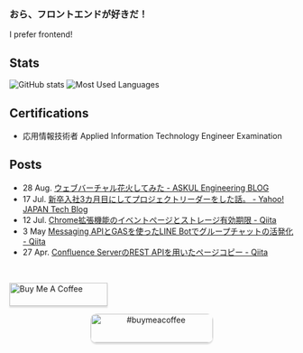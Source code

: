 ### おら、フロントエンドが好きだ！
I prefer frontend!

## Stats

![GitHub stats](https://github-readme-stats.vercel.app/api?username=MxShun&show_icons=true&include_all_commits=true&count_private=true&hide_title=true&hide=stars,contribs&icon_color=79D6B5&title_color=79D6B5) ![Most Used Languages](https://github-readme-stats.vercel.app/api/top-langs/?username=MxShun&layout=compact&hide_title=true&hide=ASP)

## Certifications

- 応用情報技術者 Applied Information Technology Engineer Examination

## Posts

- 28 Aug. [ウェブバーチャル花火してみた - ASKUL Engineering BLOG ](https://tech.askul.co.jp/entry/2020/08/28/180000)
- 17 Jul. [新卒入社3カ月目にしてプロジェクトリーダーをした話。 - Yahoo! JAPAN Tech Blog](https://techblog.yahoo.co.jp/entry/2020071730014127/)
- 12 Jul. [Chrome拡張機能のイベントぺージとストレージ有効期限 - Qiita](https://qiita.com/MxShun/items/b35a4596b94156682521)
- 3 May [Messaging APIとGASを使ったLINE Botでグループチャットの活発化 - Qiita](https://qiita.com/MxShun/items/7a563a795d41cdc0f1dc)
- 27 Apr. [Confluence ServerのREST APIを用いたページコピー - Qiita](https://qiita.com/MxShun/items/0e2871df78aed072291b)

<br>

<a href="https://www.buymeacoffee.com/gbraad" target="_blank"><img src="https://www.buymeacoffee.com/assets/img/custom_images/orange_img.png" alt="Buy Me A Coffee" style="height: 41px !important;width: 174px !important;box-shadow: 0px 3px 2px 0px rgba(190, 190, 190, 0.5) !important;-webkit-box-shadow: 0px 3px 2px 0px rgba(190, 190, 190, 0.5) !important;" ></a>

<center><a href="https://www.buymeacoffee.com/MxShun" target="_blank"><img src="https://cdn.buymeacoffee.com/buttons/default-green.png" alt="#buymeacoffee" style="height: 51px !important;width: 217px !important;box-shadow: 0px 3px 2px 0px rgba(190, 190, 190, 0.5) !important;border-radius: 10px !important;"></a></center>


<!--
**MxShun/MxShun** is a ✨ _special_ ✨ repository because its `README.md` (this file) appears on your GitHub profile.

Here are some ideas to get you started:

- 🔭 I’m currently working on ...
- 🌱 I’m currently learning ...
- 👯 I’m looking to collaborate on ...
- 🤔 I’m looking for help with ...
- 💬 Ask me about ...
- 📫 How to reach me: ...
- 😄 Pronouns: ...
- ⚡ Fun fact: ...
-->
